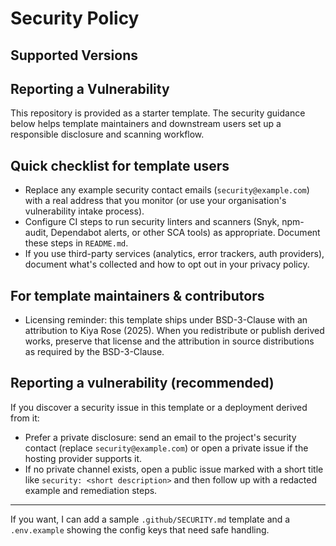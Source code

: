 # Security Policy

## Supported Versions


## Reporting a Vulnerability

This repository is provided as a starter template. The security guidance below helps template maintainers and downstream users set up a responsible disclosure and scanning workflow.

## Quick checklist for template users

- Replace any example security contact emails (`security@example.com`) with a real address that you monitor (or use your organisation's vulnerability intake process).
- Configure CI steps to run security linters and scanners (Snyk, npm-audit, Dependabot alerts, or other SCA tools) as appropriate. Document these steps in `README.md`.
- If you use third-party services (analytics, error trackers, auth providers), document what's collected and how to opt out in your privacy policy.

## For template maintainers & contributors


- Licensing reminder: this template ships under BSD-3-Clause with an attribution to Kiya Rose (2025). When you redistribute or publish derived works, preserve that license and the attribution in source distributions as required by the BSD-3-Clause.

## Reporting a vulnerability (recommended)

If you discover a security issue in this template or a deployment derived from it:

- Prefer a private disclosure: send an email to the project's security contact (replace `security@example.com`) or open a private issue if the hosting provider supports it.
- If no private channel exists, open a public issue marked with a short title like `security: <short description>` and then follow up with a redacted example and remediation steps.

---

If you want, I can add a sample `.github/SECURITY.md` template and a `.env.example` showing the config keys that need safe handling.
